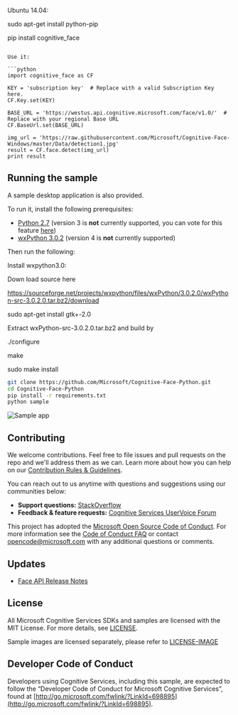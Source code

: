 Ubuntu 14.04:

sudo apt-get install python-pip

pip install cognitive_face

```

Use it:

```python
import cognitive_face as CF

KEY = 'subscription key'  # Replace with a valid Subscription Key here.
CF.Key.set(KEY)

BASE_URL = 'https://westus.api.cognitive.microsoft.com/face/v1.0/'  # Replace with your regional Base URL
CF.BaseUrl.set(BASE_URL)

img_url = 'https://raw.githubusercontent.com/Microsoft/Cognitive-Face-Windows/master/Data/detection1.jpg'
result = CF.face.detect(img_url)
print result
```

## Running the sample

A sample desktop application is also provided.

To run it, install the following prerequisites:

- [Python 2.7](https://www.python.org/downloads/) (version 3 is **not** currently supported, you can vote for this feature [here](https://github.com/Microsoft/Cognitive-Face-Python/issues/30))
- [wxPython 3.0.2](https://sourceforge.net/projects/wxpython/files/wxPython/3.0.2.0/) (version 4 is **not** currently supported)

Then run the following:

Install wxpython3.0:

Down load source here

https://sourceforge.net/projects/wxpython/files/wxPython/3.0.2.0/wxPython-src-3.0.2.0.tar.bz2/download

sudo apt-get install gtk+-2.0

Extract wxPython-src-3.0.2.0.tar.bz2 and build by

./configure

make

sudo make install

```bash
git clone https://github.com/Microsoft/Cognitive-Face-Python.git
cd Cognitive-Face-Python
pip install -r requirements.txt
python sample
```

![Sample app](./Assets/sample_screenshot.png)


## Contributing

We welcome contributions. Feel free to file issues and pull requests on the repo and we'll address them as we can. Learn more about how you can help on our [Contribution Rules & Guidelines](</CONTRIBUTING.md>).

You can reach out to us anytime with questions and suggestions using our communities below:
 - **Support questions:** [StackOverflow](<https://stackoverflow.com/questions/tagged/microsoft-cognitive>)
 - **Feedback & feature requests:** [Cognitive Services UserVoice Forum](<https://cognitive.uservoice.com>)

This project has adopted the [Microsoft Open Source Code of Conduct](https://opensource.microsoft.com/codeofconduct/). For more information see the [Code of Conduct FAQ](https://opensource.microsoft.com/codeofconduct/faq/) or contact [opencode@microsoft.com](mailto:opencode@microsoft.com) with any additional questions or comments.

## Updates
* [Face API Release Notes](https://docs.microsoft.com/en-us/azure/cognitive-services/face/releasenotes)

## License
All Microsoft Cognitive Services SDKs and samples are licensed with the MIT License. For more details, see
[LICENSE](</LICENSE.md>).

Sample images are licensed separately, please refer to [LICENSE-IMAGE](</LICENSE-IMAGE.md>)

## Developer Code of Conduct
Developers using Cognitive Services, including this sample, are expected to follow the “Developer Code of Conduct for Microsoft Cognitive Services”, found at [http://go.microsoft.com/fwlink/?LinkId=698895](http://go.microsoft.com/fwlink/?LinkId=698895).
